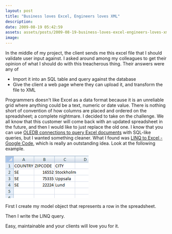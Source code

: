 ```yaml
---
layout: post
title: "Business loves Excel, Engineers loves XML"
description:
date: 2009-08-19 05:42:59
assets: assets/posts/2009-08-19-business-loves-excel-engineers-loves-xml
image: 
---
```


In the middle of my project, the client sends me this excel file that I should validate user input against.  I asked around among my colleagues to get their opinion of what I should do with this treacherous thing. Their answers were any of

* Import it into an SQL table and query against the database
* Give the client a web page where they can upload it, and transform the file to XML

Programmers doesn't like Excel as a data format because it is an unreliable grid where anything could be a text, numeric or date value. There is nothing short of convention of how columns are placed and ordered on the spreadsheet;  a complete nightmare.  I decided to take on the challenge. We all know that this customer will come back with an updated spreadsheet in the future, and then I would like to just replace the old one.  I know that you can use [OLEDB connections to query Excel documents](http://www.codeproject.com/KB/office/excel_using_oledb.aspx "Reading an Excel document - CodeProject") with SQL-like queries, but I wanted something cleaner. What I found was [LINQ to Excel - Google Code](http://code.google.com/p/linqtoexcel/), which is really an outstanding idea. Look at the following example.

![excel spreadsheet](/assets/posts/2009-08-19-business-loves-excel-engineers-loves-xml/spreadsheet.png)

First I create my model object that represents a row in the spreadsheet.

<script src="https://gist.github.com/miklund/f8e6c24cf230602abaa1.js?file=ZipCodeWorksheet.cs"></script>

Then I write the LINQ query.

<script src="https://gist.github.com/miklund/f8e6c24cf230602abaa1.js?file=Example.cs"></script>

Easy, maintainable and your clients will love you for it.
